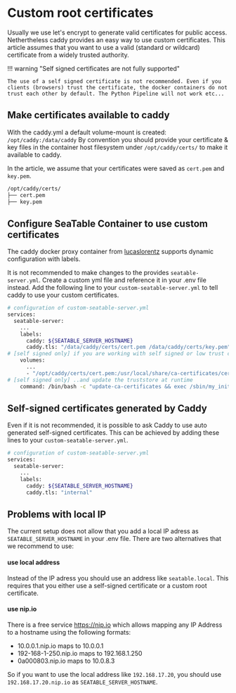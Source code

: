# Custom root certificates

Usually we use let's encrypt to generate valid certificates for public access. Nethertheless caddy provides an easy way to use custom certificates. This article assumes that you want to use a valid (standard or wildcard) certificate from a widely trusted authority.

!!! warning "Self signed certificates are not fully supported"

    The use of a self signed certificate is not recommended. Even if you clients (browsers) trust the certificate, the docker containers do not trust each other by default. The Python Pipeline will not work etc...

## Make certificates available to caddy

With the caddy.yml a default volume-mount is created: `/opt/caddy:/data/caddy`
By convention you should provide your certificate & key files in the container host filesystem under `/opt/caddy/certs/` to make it available to caddy.

In the article, we assume that your certificates were saved as `cert.pem` and `key.pem`.

```bash
/opt/caddy/certs/
├── cert.pem
├── key.pem
```

## Configure SeaTable Container to use custom certificates

The caddy docker proxy container from [lucaslorentz](https://github.com/lucaslorentz/caddy-docker-proxy) supports dynamic configuration with labels.

It is not recommended to make changes to the provides `seatable-server.yml`. Create a custom yml file and reference it in your .env file instead.
Add the following line to your `custom-seatable-server.yml` to tell caddy to use your custom certificates.

```bash
# configuration of custom-seatable-server.yml
services:
  seatable-server:
    ...
    labels:
      caddy: ${SEATABLE_SERVER_HOSTNAME}
      caddy.tls: "/data/caddy/certs/cert.pem /data/caddy/certs/key.pem" # <-- this label tells caddy to use custom certificates !the order is important
# [self signed only] if you are working with self signed or low trust certificates you also need to add them to the seatable container truststore..
    volumes:
      ...
      - "/opt/caddy/certs/cert.pem:/usr/local/share/ca-certificates/cert.crt"
# [self signed only] ..and update the truststore at runtime
    command: /bin/bash -c "update-ca-certificates && exec /sbin/my_init -- /templates/enterpoint.sh"
```

## Self-signed certificates generated by Caddy

Even if it is not recommended, it is possible to ask Caddy to use auto generated self-signed certificates.
This can be achieved by adding these lines to your `custom-seatable-server.yml`.

```bash
# configuration of custom-seatable-server.yml
services:
  seatable-server:
    ...
    labels:
      caddy: ${SEATABLE_SERVER_HOSTNAME}
      caddy.tls: "internal"
```

## Problems with local IP

The current setup does not allow that you add a local IP adress as `SEATABLE_SERVER_HOSTNAME` in your .env file. There are two alternatives that we recommend to use:

#### use local address

Instead of the IP adress you should use an address like `seatable.local`. This requires that you either use a self-signed certificate or a custom root certificate.

#### use nip.io

There is a free service <https://nip.io> which allows mapping any IP Address to a hostname using the following formats:

- 10.0.0.1.nip.io maps to 10.0.0.1
- 192-168-1-250.nip.io maps to 192.168.1.250
- 0a000803.nip.io maps to 10.0.8.3

So if you want to use the local address like `192.168.17.20`, you should use `192.168.17.20.nip.io` as `SEATABLE_SERVER_HOSTNAME`.
